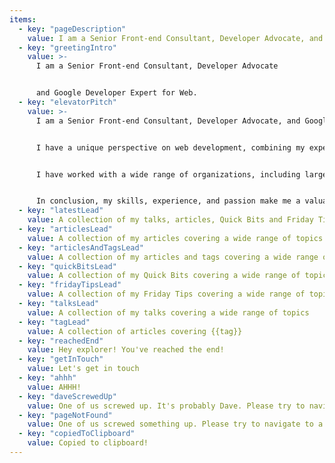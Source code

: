 ```yaml
---
items:
  - key: "pageDescription"
    value: I am a Senior Front-end Consultant, Developer Advocate, and Google Developer Expert for Web. Here, you can find my resume, a collection of my articles covering a wide range of topics and get in contact.
  - key: "greetingIntro"
    value: >-
      I am a Senior Front-end Consultant, Developer Advocate


      and Google Developer Expert for Web.
  - key: "elevatorPitch"
    value: >-
      I am a Senior Front-end Consultant, Developer Advocate, and Google Developer Expert for Web, with a rich background in development and design. I have amassed considerable experience creating state-of-the-art, human-centered web applications. As a Developer Advocate, I take immense joy in sharing my expertise with fellow developers and empowering them with the tools, resources, and support needed to deliver exceptional web experiences.


      I have a unique perspective on web development, combining my experience in both development and design to deliver exceptional results for clients. I am skilled in developing user interfaces that enhance the user experience and enjoy working collaboratively with designers to create visually engaging designs. My approach to web development is always user-centered, ensuring that the end product is not only functional but also aesthetically pleasing. My expertise in user-centered design ensures that my web solutions are not only visually stunning but also intuitive and easy to use.


      I have worked with a wide range of organizations, including large multinationals and small startups, and have helped them overcome challenges and achieve their goals. In my current role as a Senior Front-end Consultant, I continue to deliver innovative, user-centered web solutions that exceed client expectations.


      In conclusion, my skills, experience, and passion make me a valuable asset to any organization. I am excited about the prospect of contributing to an organization's mission of delivering exceptional web experiences and look forward to the opportunity to discuss my qualifications further.
  - key: "latestLead"
    value: A collection of my talks, articles, Quick Bits and Friday Tips covering a wide range of topics
  - key: "articlesLead"
    value: A collection of my articles covering a wide range of topics
  - key: "articlesAndTagsLead"
    value: A collection of my articles and tags covering a wide range of topics
  - key: "quickBitsLead"
    value: A collection of my Quick Bits covering a wide range of topics
  - key: "fridayTipsLead"
    value: A collection of my Friday Tips covering a wide range of topics
  - key: "talksLead"
    value: A collection of my talks covering a wide range of topics
  - key: "tagLead"
    value: A collection of articles covering {{tag}}
  - key: "reachedEnd"
    value: Hey explorer! You've reached the end!
  - key: "getInTouch"
    value: Let's get in touch
  - key: "ahhh"
    value: AHHH!
  - key: "daveScrewedUp"
    value: One of us screwed up. It's probably Dave. Please try to navigate to a different page.
  - key: "pageNotFound"
    value: One of us screwed something up. Please try to navigate to a different page.
  - key: "copiedToClipboard"
    value: Copied to clipboard!
---
```


